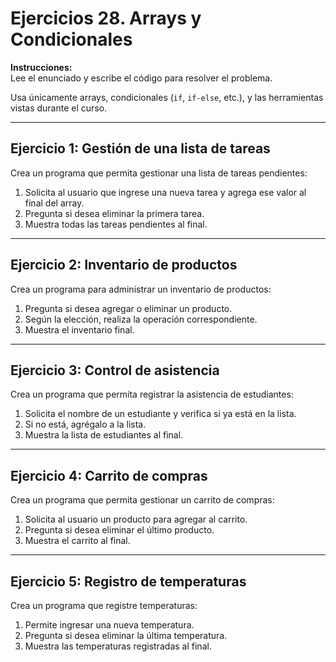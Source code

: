 
# Ejercicios 28. Arrays y Condicionales

**Instrucciones:**  
Lee el enunciado y escribe el código para resolver el problema. 

Usa únicamente arrays, condicionales (`if`, `if-else`, etc.), y las herramientas vistas durante el curso.

---

## **Ejercicio 1: Gestión de una lista de tareas**
Crea un programa que permita gestionar una lista de tareas pendientes:
1. Solicita al usuario que ingrese una nueva tarea y agrega ese valor al final del array.
2. Pregunta si desea eliminar la primera tarea.
3. Muestra todas las tareas pendientes al final.



---

## **Ejercicio 2: Inventario de productos**
Crea un programa para administrar un inventario de productos:
1. Pregunta si desea agregar o eliminar un producto.
2. Según la elección, realiza la operación correspondiente.
3. Muestra el inventario final.


---

## **Ejercicio 3: Control de asistencia**
Crea un programa que permita registrar la asistencia de estudiantes:
1. Solicita el nombre de un estudiante y verifica si ya está en la lista.
2. Si no está, agrégalo a la lista.
3. Muestra la lista de estudiantes al final.


---

## **Ejercicio 4: Carrito de compras**
Crea un programa que permita gestionar un carrito de compras:
1. Solicita al usuario un producto para agregar al carrito.
2. Pregunta si desea eliminar el último producto.
3. Muestra el carrito al final.



---

## **Ejercicio 5: Registro de temperaturas**
Crea un programa que registre temperaturas:
1. Permite ingresar una nueva temperatura.
2. Pregunta si desea eliminar la última temperatura.
3. Muestra las temperaturas registradas al final.


